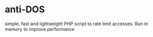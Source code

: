 # anti-DOS
simple, fast and lightweight PHP script to rate limit accesses. Run in memory to improve performance
